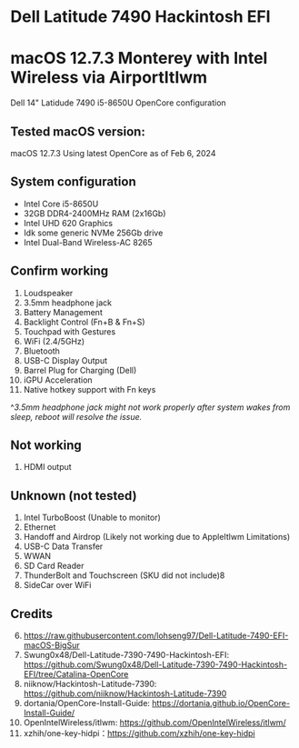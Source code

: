 # Dell Latitude 7490 Hackintosh EFI
# macOS 12.7.3 Monterey with Intel Wireless via AirportItlwm

Dell 14" Latidude 7490 i5-8650U OpenCore configuration

## Tested macOS version:
macOS 12.7.3 Using latest OpenCore as of Feb 6, 2024

## System configuration
- Intel Core i5-8650U
- 32GB DDR4-2400MHz RAM (2x16Gb)
- Intel UHD 620 Graphics
- Idk some generic NVMe 256Gb drive
- Intel Dual-Band Wireless-AC 8265

## Confirm working
1) Loudspeaker
2) 3.5mm headphone jack
3) Battery Management
4) Backlight Control (Fn+B & Fn+S)
5) Touchpad with Gestures
6) WiFi (2.4/5GHz)
7) Bluetooth
8) USB-C Display Output
9) Barrel Plug for Charging (Dell)
10) iGPU Acceleration
11) Native hotkey support with Fn keys

^_3.5mm headphone jack might not work properly after system wakes from sleep, reboot will resolve the issue._

## Not working
1) HDMI output

## Unknown (not tested)
1) Intel TurboBoost (Unable to monitor)
2) Ethernet
3) Handoff and Airdrop (Likely not working due to AppleItlwm Limitations)
4) USB-C Data Transfer
5) WWAN
6) SD Card Reader
7) ThunderBolt and Touchscreen (SKU did not include)8
8) SideCar over WiFi

## Credits
6) https://raw.githubusercontent.com/lohseng97/Dell-Latitude-7490-EFI-macOS-BigSur
1) Swung0x48/Dell-Latitude-7390-7490-Hackintosh-EFI: https://github.com/Swung0x48/Dell-Latitude-7390-7490-Hackintosh-EFI/tree/Catalina-OpenCore
2) niiknow/Hackintosh-Latitude-7390: https://github.com/niiknow/Hackintosh-Latitude-7390
3) dortania/OpenCore-Install-Guide: https://dortania.github.io/OpenCore-Install-Guide/
4) OpenIntelWireless/itlwm: https://github.com/OpenIntelWireless/itlwm/
5) xzhih/one-key-hidpi：https://github.com/xzhih/one-key-hidpi
